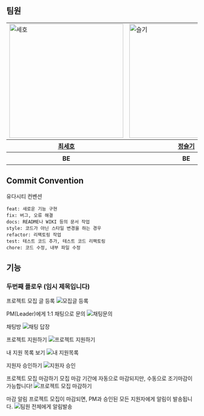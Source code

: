 ## 팀원
<div align="center">
	<table>
	<tr>
	<td><img width="300" alt="세호" src="https://avatars.githubusercontent.com/u/96410921?v=4"></td>
	<td><img width="300" alt="슬기" src="https://avatars.githubusercontent.com/u/135789383?v=)"> </td>
	    <td><img width="300" alt="우진" src="https://avatars.githubusercontent.com/u/126751594?v=4">
	    <td><img width="300" alt="세정" src="https://avatars.githubusercontent.com/u/64718002?v=4"></td>
	</tr>
		<tr>
   <th><a href="https://github.com/sseho"> 최세호</a> </th>
	<th><a href="https://github.com/wisdom0405"> 정슬기 </a></th>
  <th><a href="https://github.com/getsetgo1"> 박우진</a> </th>
  <th><a href="https://github.com/clean2001"> 김세정</a> </th>
	  </tr>
<th> BE </th>
<th> BE </th>
<th> BE </th>
<th> BE, 팀장 </th>
	</table>
</div>

## Commit Convention
유다시티 컨벤션
```
feat: 새로운 기능 구현
fix: 버그, 오류 해결
docs: README나 WIKI 등의 문서 작업
style: 코드가 아닌 스타일 변경을 하는 경우
refactor: 리팩토링 작업
test: 테스트 코드 추가, 테스트 코드 리팩토링
chore: 코드 수정, 내부 파일 수정
```

## 기능

### 두번째 플로우 (임시 제목입니다)

프로젝트 모집 글 등록
![모집글 등록](https://github.com/user-attachments/assets/c33bfbf5-0730-4c1d-bf17-4eb37f99a319)

PM(Leader)에게 1:1 채팅으로 문의
![채팅문의](https://github.com/user-attachments/assets/9484094f-1c64-4fc4-9f2d-369f9d22f84f)

채팅방
![채팅 답장](https://github.com/user-attachments/assets/76eb6f8d-5c17-45dd-90ac-ff6b147c65f3)

프로젝트 지원하기
![프로젝트 지원하기](https://github.com/user-attachments/assets/d027bb8e-7c77-4df0-a7af-33e0ea883310)

내 지원 목록 보기
![내 지원목록](https://github.com/user-attachments/assets/789fe57e-7289-4458-92e1-f01f49019624)

지원자 승인하기
![지원자 승인](https://github.com/user-attachments/assets/c724df0c-a7e7-4015-90d7-b1c5aa444f60)

프로젝트 모집 마감하기
모집 마감 기간에 자동으로 마감되지만, 수동으로 조기마감이 가능합니다!
![프로젝트 모집 마감하기](https://github.com/user-attachments/assets/b8179bdc-f226-401f-96f8-ac8318445bae)

마감 알림
프로젝트 모집이 마감되면, PM과 승인된 모든 지원자에게 알림이 발송됩니다.
![팀원 전체에게 알림발송](https://github.com/user-attachments/assets/07737a10-da77-48da-b1bd-a538cfed1a9d)



